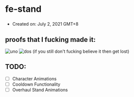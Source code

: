 # fe-stand
###
* Created on: July 2, 2021 GMT+8
###

## proofs that I fucking made it:
![uno](https://i.imgur.com/pzRQRGs.png)
![dos](https://i.imgur.com/z2oki6v.png)
(if you still don't fucking believe it then get lost)

## TODO:

- [ ] Character Animations
- [ ] Cooldown Functionality
- [ ] Overhaul Stand Animations
